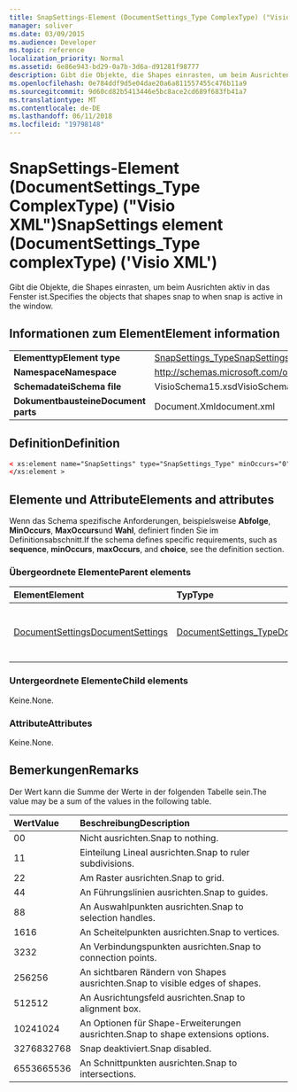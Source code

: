```yaml
---
title: SnapSettings-Element (DocumentSettings_Type ComplexType) ("Visio XML")
manager: soliver
ms.date: 03/09/2015
ms.audience: Developer
ms.topic: reference
localization_priority: Normal
ms.assetid: 6e86e943-bd29-0a7b-3d6a-d91281f98777
description: Gibt die Objekte, die Shapes einrasten, um beim Ausrichten aktiv in das Fenster ist.
ms.openlocfilehash: 0e784ddf9d5e04dae20a6a811557455c476b11a9
ms.sourcegitcommit: 9d60cd82b5413446e5bc8ace2cd689f683fb41a7
ms.translationtype: MT
ms.contentlocale: de-DE
ms.lasthandoff: 06/11/2018
ms.locfileid: "19798148"
---
```

# <a name="snapsettings-element-documentsettingstype-complextype-visio-xml"></a><span data-ttu-id="c62c9-103">SnapSettings-Element (DocumentSettings_Type ComplexType) ("Visio XML")</span><span class="sxs-lookup"><span data-stu-id="c62c9-103">SnapSettings element (DocumentSettings_Type complexType) ('Visio XML')</span></span>

<span data-ttu-id="c62c9-104">Gibt die Objekte, die Shapes einrasten, um beim Ausrichten aktiv in das Fenster ist.</span><span class="sxs-lookup"><span data-stu-id="c62c9-104">Specifies the objects that shapes snap to when snap is active in the window.</span></span>
  
## <a name="element-information"></a><span data-ttu-id="c62c9-105">Informationen zum Element</span><span class="sxs-lookup"><span data-stu-id="c62c9-105">Element information</span></span>

|||
|:-----|:-----|
|<span data-ttu-id="c62c9-106">**Elementtyp**</span><span class="sxs-lookup"><span data-stu-id="c62c9-106">**Element type**</span></span> <br/> |[<span data-ttu-id="c62c9-107">SnapSettings_Type</span><span class="sxs-lookup"><span data-stu-id="c62c9-107">SnapSettings_Type</span></span>](snapsettings_type-complextypevisio-xml.md) <br/> |
|<span data-ttu-id="c62c9-108">**Namespace**</span><span class="sxs-lookup"><span data-stu-id="c62c9-108">**Namespace**</span></span> <br/> |http://schemas.microsoft.com/office/visio/2012/main  <br/> |
|<span data-ttu-id="c62c9-109">**Schemadatei**</span><span class="sxs-lookup"><span data-stu-id="c62c9-109">**Schema file**</span></span> <br/> |<span data-ttu-id="c62c9-110">VisioSchema15.xsd</span><span class="sxs-lookup"><span data-stu-id="c62c9-110">VisioSchema15.xsd</span></span>  <br/> |
|<span data-ttu-id="c62c9-111">**Dokumentbausteine**</span><span class="sxs-lookup"><span data-stu-id="c62c9-111">**Document parts**</span></span> <br/> |<span data-ttu-id="c62c9-112">Document.Xml</span><span class="sxs-lookup"><span data-stu-id="c62c9-112">document.xml</span></span>  <br/> |
   
## <a name="definition"></a><span data-ttu-id="c62c9-113">Definition</span><span class="sxs-lookup"><span data-stu-id="c62c9-113">Definition</span></span>

```XML
< xs:element name="SnapSettings" type="SnapSettings_Type" minOccurs="0" maxOccurs="1" >
</xs:element >
```

## <a name="elements-and-attributes"></a><span data-ttu-id="c62c9-114">Elemente und Attribute</span><span class="sxs-lookup"><span data-stu-id="c62c9-114">Elements and attributes</span></span>

<span data-ttu-id="c62c9-115">Wenn das Schema spezifische Anforderungen, beispielsweise **Abfolge**, **MinOccurs**, **MaxOccurs**und **Wahl**, definiert finden Sie im Definitionsabschnitt.</span><span class="sxs-lookup"><span data-stu-id="c62c9-115">If the schema defines specific requirements, such as **sequence**, **minOccurs**, **maxOccurs**, and **choice**, see the definition section.</span></span> 
  
### <a name="parent-elements"></a><span data-ttu-id="c62c9-116">Übergeordnete Elemente</span><span class="sxs-lookup"><span data-stu-id="c62c9-116">Parent elements</span></span>

|<span data-ttu-id="c62c9-117">**Element**</span><span class="sxs-lookup"><span data-stu-id="c62c9-117">**Element**</span></span>|<span data-ttu-id="c62c9-118">**Typ**</span><span class="sxs-lookup"><span data-stu-id="c62c9-118">**Type**</span></span>|<span data-ttu-id="c62c9-119">**Beschreibung**</span><span class="sxs-lookup"><span data-stu-id="c62c9-119">**Description**</span></span>|
|:-----|:-----|:-----|
|[<span data-ttu-id="c62c9-120">DocumentSettings</span><span class="sxs-lookup"><span data-stu-id="c62c9-120">DocumentSettings</span></span>](documentsettings-element-visiodocument_type-complextypevisio-xml.md) <br/> |[<span data-ttu-id="c62c9-121">DocumentSettings_Type</span><span class="sxs-lookup"><span data-stu-id="c62c9-121">DocumentSettings_Type</span></span>](documentsettings_type-complextypevisio-xml.md) <br/> |<span data-ttu-id="c62c9-122">Enthält Elemente, die dokumenteinstellungen angeben.</span><span class="sxs-lookup"><span data-stu-id="c62c9-122">Contains elements that specify document settings.</span></span>  <br/> |
   
### <a name="child-elements"></a><span data-ttu-id="c62c9-123">Untergeordnete Elemente</span><span class="sxs-lookup"><span data-stu-id="c62c9-123">Child elements</span></span>

<span data-ttu-id="c62c9-124">Keine.</span><span class="sxs-lookup"><span data-stu-id="c62c9-124">None.</span></span>
  
### <a name="attributes"></a><span data-ttu-id="c62c9-125">Attribute</span><span class="sxs-lookup"><span data-stu-id="c62c9-125">Attributes</span></span>

<span data-ttu-id="c62c9-126">Keine.</span><span class="sxs-lookup"><span data-stu-id="c62c9-126">None.</span></span>
  
## <a name="remarks"></a><span data-ttu-id="c62c9-127">Bemerkungen</span><span class="sxs-lookup"><span data-stu-id="c62c9-127">Remarks</span></span>

<span data-ttu-id="c62c9-128">Der Wert kann die Summe der Werte in der folgenden Tabelle sein.</span><span class="sxs-lookup"><span data-stu-id="c62c9-128">The value may be a sum of the values in the following table.</span></span>
  
|<span data-ttu-id="c62c9-129">**Wert**</span><span class="sxs-lookup"><span data-stu-id="c62c9-129">**Value**</span></span>|<span data-ttu-id="c62c9-130">**Beschreibung**</span><span class="sxs-lookup"><span data-stu-id="c62c9-130">**Description**</span></span>|
|:-----|:-----|
|<span data-ttu-id="c62c9-131">0</span><span class="sxs-lookup"><span data-stu-id="c62c9-131">0</span></span>  <br/> |<span data-ttu-id="c62c9-132">Nicht ausrichten.</span><span class="sxs-lookup"><span data-stu-id="c62c9-132">Snap to nothing.</span></span>  <br/> |
|<span data-ttu-id="c62c9-133">1</span><span class="sxs-lookup"><span data-stu-id="c62c9-133">1</span></span>  <br/> |<span data-ttu-id="c62c9-134">Einteilung Lineal ausrichten.</span><span class="sxs-lookup"><span data-stu-id="c62c9-134">Snap to ruler subdivisions.</span></span>  <br/> |
|<span data-ttu-id="c62c9-135">2</span><span class="sxs-lookup"><span data-stu-id="c62c9-135">2</span></span>  <br/> |<span data-ttu-id="c62c9-136">Am Raster ausrichten.</span><span class="sxs-lookup"><span data-stu-id="c62c9-136">Snap to grid.</span></span>  <br/> |
|<span data-ttu-id="c62c9-137">4</span><span class="sxs-lookup"><span data-stu-id="c62c9-137">4</span></span>  <br/> |<span data-ttu-id="c62c9-138">An Führungslinien ausrichten.</span><span class="sxs-lookup"><span data-stu-id="c62c9-138">Snap to guides.</span></span>  <br/> |
|<span data-ttu-id="c62c9-139">8</span><span class="sxs-lookup"><span data-stu-id="c62c9-139">8</span></span>  <br/> |<span data-ttu-id="c62c9-140">An Auswahlpunkten ausrichten.</span><span class="sxs-lookup"><span data-stu-id="c62c9-140">Snap to selection handles.</span></span>  <br/> |
|<span data-ttu-id="c62c9-141">16</span><span class="sxs-lookup"><span data-stu-id="c62c9-141">16</span></span>  <br/> |<span data-ttu-id="c62c9-142">An Scheitelpunkten ausrichten.</span><span class="sxs-lookup"><span data-stu-id="c62c9-142">Snap to vertices.</span></span>  <br/> |
|<span data-ttu-id="c62c9-143">32</span><span class="sxs-lookup"><span data-stu-id="c62c9-143">32</span></span>  <br/> |<span data-ttu-id="c62c9-144">An Verbindungspunkten ausrichten.</span><span class="sxs-lookup"><span data-stu-id="c62c9-144">Snap to connection points.</span></span>  <br/> |
|<span data-ttu-id="c62c9-145">256</span><span class="sxs-lookup"><span data-stu-id="c62c9-145">256</span></span>  <br/> |<span data-ttu-id="c62c9-146">An sichtbaren Rändern von Shapes ausrichten.</span><span class="sxs-lookup"><span data-stu-id="c62c9-146">Snap to visible edges of shapes.</span></span>  <br/> |
|<span data-ttu-id="c62c9-147">512</span><span class="sxs-lookup"><span data-stu-id="c62c9-147">512</span></span>  <br/> |<span data-ttu-id="c62c9-148">An Ausrichtungsfeld ausrichten.</span><span class="sxs-lookup"><span data-stu-id="c62c9-148">Snap to alignment box.</span></span>  <br/> |
|<span data-ttu-id="c62c9-149">1024</span><span class="sxs-lookup"><span data-stu-id="c62c9-149">1024</span></span>  <br/> |<span data-ttu-id="c62c9-150">An Optionen für Shape-Erweiterungen ausrichten.</span><span class="sxs-lookup"><span data-stu-id="c62c9-150">Snap to shape extensions options.</span></span>  <br/> |
|<span data-ttu-id="c62c9-151">32768</span><span class="sxs-lookup"><span data-stu-id="c62c9-151">32768</span></span>  <br/> |<span data-ttu-id="c62c9-152">Snap deaktiviert.</span><span class="sxs-lookup"><span data-stu-id="c62c9-152">Snap disabled.</span></span>  <br/> |
|<span data-ttu-id="c62c9-153">65536</span><span class="sxs-lookup"><span data-stu-id="c62c9-153">65536</span></span>  <br/> |<span data-ttu-id="c62c9-154">An Schnittpunkten ausrichten.</span><span class="sxs-lookup"><span data-stu-id="c62c9-154">Snap to intersections.</span></span>  <br/> |
   


